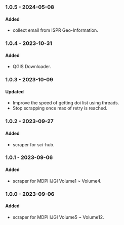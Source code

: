 ### 1.0.5 - 2024-05-08

#### Added

- collect email from ISPR Geo-Information.

### 1.0.4 - 2023-10-31

#### Added

- QGIS Downloader.

### 1.0.3 - 2023-10-09

#### Updated

- Improve the speed of getting doi list using threads.
- Stop scrapping once max of retry is reached.

### 1.0.2 - 2023-09-27

#### Added

- scraper for sci-hub.

### 1.0.1 - 2023-09-06

#### Added

- scraper for MDPI IJGI Volume1 ~ Volume4.

### 1.0.0 - 2023-09-06

#### Added

- scraper for MDPI IJGI Volume5 ~ Volume12.
